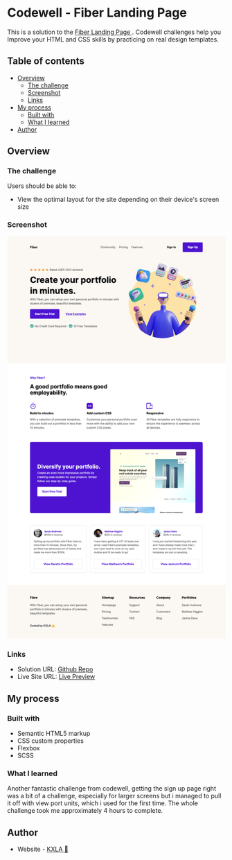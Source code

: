 # Codewell - Fiber Landing Page 

This is a solution to the [Fiber Landing Page ](https://www.codewell.cc/challenges/fiber-landing-page--608a7e639691700015db16d1). Codewell challenges help you Improve your HTML and CSS skills by practicing on real design templates.

## Table of contents

- [Overview](#overview)
  - [The challenge](#the-challenge)
  - [Screenshot](#screenshot)
  - [Links](#links)
- [My process](#my-process)
  - [Built with](#built-with)
  - [What I learned](#what-i-learned)
- [Author](#author)


## Overview

### The challenge

Users should be able to:

- View the optimal layout for the site depending on their device's screen size

### Screenshot

![](Assets/Screenshot.png)

### Links

- Solution URL: [Github Repo](https://github.com/KXLAA/CW-02-fiber)
- Live Site URL: [Live Preview](https://kxlaa.github.io/CW-02-fiber/)

## My process

### Built with

- Semantic HTML5 markup
- CSS custom properties
- Flexbox
- SCSS


### What I learned
Another fantastic challenge from codewell, getting the sign up page right was a bit of a challenge, especially for larger screens but i managed to pull it off with view port units, which i used for the first time. The whole challenge took me approximately 4 hours to complete. 


## Author

- Website - [KXLA 🤙](https://github.com/KXLAA)

